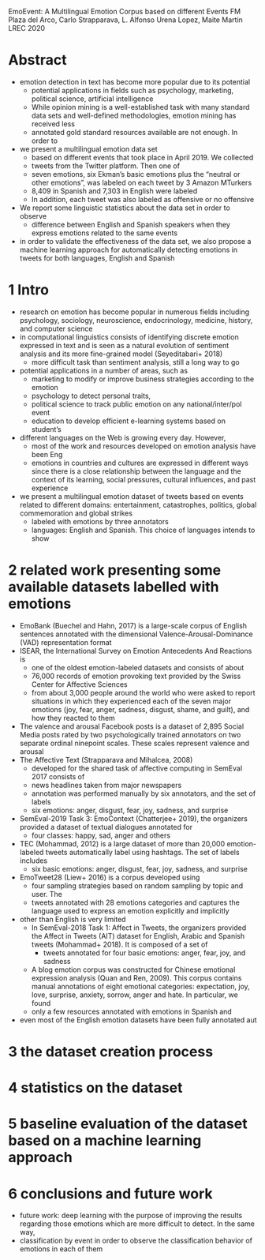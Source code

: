 EmoEvent: A Multilingual Emotion Corpus based on different Events
FM Plaza del Arco, Carlo Strapparava, L. Alfonso Urena Lopez, Maite Martin
LREC 2020

# Abstract

* emotion detection in text has become more popular due to its potential
  * potential applications in fields such as psychology, marketing, political
    science, artificial intelligence
  * While opinion mining is a well-established task with many standard data
    sets and well-defined methodologies, emotion mining has received less
  * annotated gold standard resources available are not enough. In order to
* we present a multilingual emotion data set
  * based on different events that took place in April 2019. We collected
  * tweets from the Twitter platform. Then one of
  * seven emotions, six Ekman’s basic emotions plus the “neutral or other
    emotions”, was labeled on each tweet by 3 Amazon MTurkers
  * 8,409 in Spanish and 7,303 in English were labeled
  * In addition, each tweet was also labeled as offensive or no offensive
* We report some linguistic statistics about the data set in order to observe
  * difference between English and Spanish speakers when they express emotions
    related to the same events
* in order to validate the effectiveness of the data set,
  we also propose a machine learning approach for automatically detecting
  emotions in tweets for both languages, English and Spanish

# 1 Intro

* research on emotion has become popular in numerous fields including
  psychology, sociology, neuroscience, endocrinology, medicine, history, and
  computer science
* in computational linguistics consists of identifying
  discrete emotion expressed in text and is seen as
  a natural evolution of sentiment analysis and its more fine-grained model
  (Seyeditabari+ 2018)
  * more difficult task than sentiment analysis, still a long way to go
* potential applications in a number of areas, such as
  * marketing to modify or improve business strategies according to the emotion
  * psychology to detect personal traits,
  * political science to track public emotion on any national/inter/pol event
  * education to develop efficient e-learning systems based on student’s
* different languages on the Web is growing every day. However,
  * most of the work and resources developed on emotion analysis have been Eng
  * emotions in countries and cultures are expressed in different ways
    since there is a close relationship between the language and the context of
    its learning, social pressures, cultural influences, and past experience
* we present a multilingual emotion dataset of tweets based on
  events related to different domains: entertainment, catastrophes, politics,
  global commemoration and global strikes
  * labeled with emotions by three annotators
  * languages: English and Spanish. This choice of languages intends to show

# 2 related work presenting some available datasets labelled with emotions

* EmoBank (Buechel and Hahn, 2017) is a large-scale corpus of English sentences
  annotated with the dimensional Valence-Arousal-Dominance (VAD)
  representation format
* ISEAR, the International Survey on Emotion Antecedents And Reactions is
  * one of the oldest emotion-labeled datasets and consists of about
  * 76,000 records of emotion provoking text provided by the Swiss Center for
    Affective Sciences
  * from about 3,000 people around the world who were asked to report
    situations in which they experienced each of the seven major emotions (joy,
    fear, anger, sadness, disgust, shame, and guilt), and how they reacted to
    them
* The valence and arousal Facebook posts is a dataset of 2,895 Social Media
  posts rated by two psychologically trained annotators on two separate ordinal
  ninepoint scales. These scales represent valence and arousal
* The Affective Text (Strapparava and Mihalcea, 2008)
  * developed for the shared task of affective computing in SemEval 2017
    consists of
  * news headlines taken from major newspapers
  * annotation was performed manually by six annotators, and the set of labels
  * six emotions: anger, disgust, fear, joy, sadness, and surprise
* SemEval-2019 Task 3: EmoContext (Chatterjee+ 2019), the organizers provided a
  dataset of textual dialogues annotated for
  * four classes: happy, sad, anger and others
* TEC (Mohammad, 2012) is a large dataset of more than 20,000 emotion-labeled
  tweets automatically label using hashtags. The set of labels includes
  * six basic emotions: anger, disgust, fear, joy, sadness, and surprise
* EmoTweet28 (Liew+ 2016) is a corpus developed using
  * four sampling strategies based on random sampling by topic and user. The
  * tweets annotated with 28 emotions categories and captures the language used
    to express an emotion explicitly and implicitly
* other than English is very limited
  * In SemEval-2018 Task 1: Affect in Tweets, the organizers provided the
    Affect in Tweets (AIT) dataset for English, Arabic and Spanish tweets
    (Mohammad+ 2018). It is composed of a set of
    * tweets annotated for four basic emotions: anger, fear, joy, and sadness
  * A blog emotion corpus was constructed for Chinese emotional expression
    analysis (Quan and Ren, 2009).  This corpus contains manual annotations of
    eight emotional categories: expectation, joy, love, surprise, anxiety,
    sorrow, anger and hate. In particular, we found
  * only a few resources annotated with emotions in Spanish and
* even most of the English emotion datasets have been fully annotated aut

# 3 the dataset creation process

# 4 statistics on the dataset

# 5 baseline evaluation of the dataset based on a machine learning approach

# 6 conclusions and future work

* future work: deep learning with the purpose of improving the results
  regarding those emotions which are more difficult to detect. In the same way,
* classification by event in order to observe the classification behavior of
  emotions in each of them
